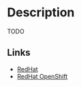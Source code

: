 # Description

TODO


## Links

- [RedHat](https://www.redhat.com/en)
- [RedHat OpenShift](https://www.okd.io/)
